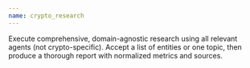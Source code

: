 ```yaml
---
name: crypto_research
---
```


Execute comprehensive, domain-agnostic research using all relevant agents (not crypto-specific). Accept a list of entities or one topic, then produce a thorough report with normalized metrics and sources.
